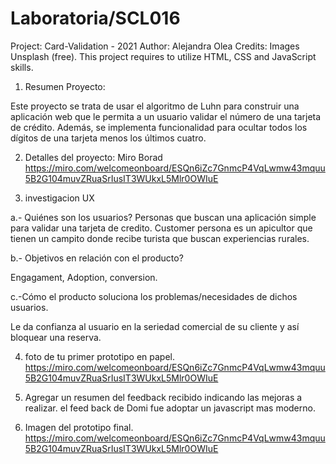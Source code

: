 # Laboratoria/SCL016
Project: Card-Validation - 2021
Author: Alejandra Olea 
Credits: Images Unsplash (free).
This project requires to utilize HTML, CSS and JavaScript skills. 

1. Resumen Proyecto:

Este proyecto se trata de usar el algoritmo de Luhn para construir una aplicación web que le permita a un usuario validar el número de una tarjeta de crédito.  Además, se implementa funcionalidad para ocultar todos los dígitos de una tarjeta menos los últimos cuatro.

2. Detalles del proyecto:
Miro Borad
https://miro.com/welcomeonboard/ESQn6iZc7GnmcP4VqLwmw43mquu5B2G104muvZRuaSrIusIT3WUkxL5Mlr0OWIuE


3. investigacion UX

a.- Quiénes son los usuarios?
Personas que buscan una aplicación simple para validar una tarjeta de credito. Customer persona es un apicultor que tienen un campito donde recibe turista que buscan experiencias rurales.

b.- Objetivos en relación con el producto?

Engagament, Adoption, conversion.

c.-Cómo el producto soluciona los problemas/necesidades de dichos usuarios.

Le da confianza al usuario en la seriedad comercial de su cliente y así bloquear una reserva. 

4. foto de tu primer prototipo en papel.
https://miro.com/welcomeonboard/ESQn6iZc7GnmcP4VqLwmw43mquu5B2G104muvZRuaSrIusIT3WUkxL5Mlr0OWIuE


5. Agregar un resumen del feedback recibido indicando las mejoras a realizar.
el feed back de Domi fue adoptar un javascript mas  moderno.


6. Imagen del prototipo final.
https://miro.com/welcomeonboard/ESQn6iZc7GnmcP4VqLwmw43mquu5B2G104muvZRuaSrIusIT3WUkxL5Mlr0OWIuE











         
    